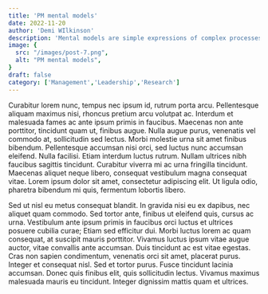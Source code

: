 ```yaml
---
title: 'PM mental models'
date: 2022-11-20
author: 'Demi WIlkinson'
description: 'Mental models are simple expressions of complex processes or relationships.'
image: {
  src: "/images/post-7.png",
  alt: "PM mental models",
}
draft: false
category: ['Management','Leadership','Research']
---
```


Curabitur lorem nunc, tempus nec ipsum id, rutrum porta arcu. Pellentesque aliquam maximus nisi, rhoncus pretium arcu volutpat ac. Interdum et malesuada fames ac ante ipsum primis in faucibus. Maecenas non ante porttitor, tincidunt quam ut, finibus augue. Nulla augue purus, venenatis vel commodo at, sollicitudin sed lectus. Morbi molestie urna sit amet finibus bibendum. Pellentesque accumsan nisi orci, sed luctus nunc accumsan eleifend. Nulla facilisi. Etiam interdum luctus rutrum. Nullam ultrices nibh faucibus sagittis tincidunt. Curabitur viverra mi ac urna fringilla tincidunt. Maecenas aliquet neque libero, consequat vestibulum magna consequat vitae. Lorem ipsum dolor sit amet, consectetur adipiscing elit. Ut ligula odio, pharetra bibendum mi quis, fermentum lobortis libero.

Sed ut nisl eu metus consequat blandit. In gravida nisi eu ex dapibus, nec aliquet quam commodo. Sed tortor ante, finibus ut eleifend quis, cursus ac urna. Vestibulum ante ipsum primis in faucibus orci luctus et ultrices posuere cubilia curae; Etiam sed efficitur dui. Morbi luctus lorem ac quam consequat, at suscipit mauris porttitor. Vivamus luctus ipsum vitae augue auctor, vitae convallis ante accumsan. Duis tincidunt ac est vitae egestas. Cras non sapien condimentum, venenatis orci sit amet, placerat purus. Integer et consequat nisl. Sed et tortor purus. Fusce tincidunt lacinia accumsan. Donec quis finibus elit, quis sollicitudin lectus. Vivamus maximus malesuada mauris eu tincidunt. Integer dignissim mattis quam et ultrices.
